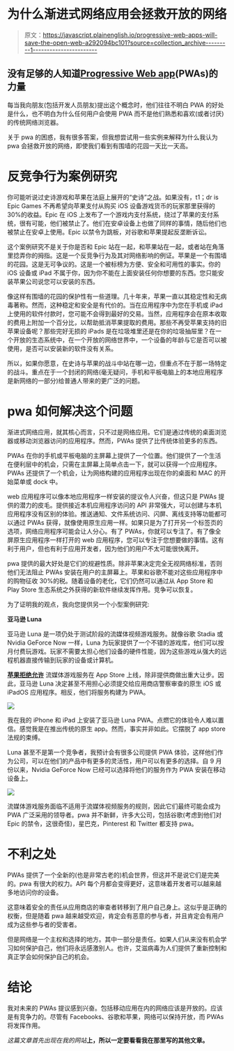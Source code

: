 # 为什么渐进式网络应用会拯救开放的网络

> 原文：<https://javascript.plainenglish.io/progressive-web-apps-will-save-the-open-web-a292094bc101?source=collection_archive---------1----------------------->

## 没有足够的人知道[**Progressive Web app**](https://web.dev/tags/progressive-web-apps/)(PWAs)的力量

每当我向朋友(包括开发人员朋友)提出这个概念时，他们往往不明白 PWA 的好处是什么，也不明白为什么任何用户会使用 PWA 而不是他们熟悉和喜欢(或者讨厌)的传统网络浏览器。

关于 pwa 的困惑，我有很多答案，但我想尝试用一些实例来解释为什么我认为 pwa 会拯救开放的网络，即使我们看到有围墙的花园一天比一天高。

# 反竞争行为案例研究

你可能听说过史诗游戏和苹果在法庭上展开的“史诗”之战。如果没有，t1；dr is Epic Games 不再希望向苹果支付从购买 iOS 设备游戏货币的玩家那里获得的 30%的收益。Epic 在 iOS 上发布了一个游戏内支付系统，绕过了苹果的支付系统，很有可能，他们被禁止了。他们在安卓设备上也做了同样的事情，随后他们也被禁止在安卓上使用。Epic 以禁令为跳板，对谷歌和苹果提起反垄断诉讼。

这个案例研究不是关于你是否和 Epic 站在一起，和苹果站在一起，或者站在角落里捻弄你的拇指。这是一个反竞争行为及其对网络影响的例证。苹果是一个有围墙的花园。这是无可争议的。这是一个被标榜为方便、安全和可用性的事实。你的 iOS 设备或 iPad 不属于你，因为你不能在上面安装任何你想要的东西。您只能安装苹果公司说您可以安装的东西。

像这样有围墙的花园的保护性有一些道理。几十年来，苹果一直以其稳定性和无病毒著称。然而，这种稳定和安全是有代价的。当在应用程序中为您在手机或 iPad 上使用的软件付款时，您可能不会得到最好的交易。当然，应用程序会在原本收取的费用上附加一个百分比，以帮助抵消苹果提取的费用。那些不再受苹果支持的旧苹果设备呢？那些完好无损的 iPads 是在垃圾堆里还是在你的垃圾抽屉里？在一个开放的生态系统中，在一个开放的网络世界中，一个设备的年龄与它是否可以被使用，是否可以安装新的软件没有关系。

所以，如果你愿意，在史诗与苹果的战斗中站在哪一边，但重点不在于那一场特定的战斗。重点在于一个封闭的网络(毫无疑问，手机和平板电脑上的本地应用程序是新网络的一部分)给普通人带来的更广泛的问题。

# pwa 如何解决这个问题

渐进式网络应用，就其核心而言，只不过是网络应用。它们是通过传统的桌面浏览器或移动浏览器访问的应用程序。然而，PWAs 提供了比传统体验更多的东西。

PWAs 在你的手机或平板电脑的主屏幕上提供了一个位置。他们提供了一个生活在便利层中的机会，只需在主屏幕上简单点击一下，就可以获得一个应用程序。PWAs 还提供了一个机会，让为网络构建的应用程序出现在你的桌面和 MAC 的开始菜单或 dock 中。

web 应用程序可以像本地应用程序一样安装的提议令人兴奋，但这只是 PWAs 提供的潜力的皮毛。提供接近本机应用程序访问的 API 非常强大，可以创建与本机应用程序没有区别的体验。推送通知、文件系统访问、闪屏、离线支持等功能都可以通过 PWAs 获得，就像使用原生应用一样。如果只是为了打开另一个标签页的选项，网络应用程序可能会让人分心。有了 PWAs，你就可以专注了。有了像全屏原生应用程序一样打开的 web 应用程序，您可以专注于您想要做的事情。这有利于用户，但也有利于应用开发者，因为他们的用户不太可能很快离开。

pwa 提供的最大好处是它们的规避性质。除非苹果决定完全无视网络标准，否则他们无法阻止 PWAs 安装在用户的主屏幕上。苹果和谷歌不能对这些应用程序中的购物征收 30%的税。随着设备的老化，它们仍然可以通过从 App Store 和 Play Store 生态系统之外获得的新软件继续发挥作用。竞争可以恢复。

为了证明我的观点，我向您提供另一个小型案例研究:

**亚马逊 Luna**

亚马逊 Luna 是一项仍处于测试阶段的流媒体视频游戏服务。就像谷歌 Stadia 或 Nvidia GeForce Now 一样，Luna 为玩家提供了一个不错的游戏库，他们可以按月付费玩游戏。玩家不需要太担心他们设备的硬件性能，因为这些游戏从强大的远程机器直接传输到玩家的设备或计算机。

[**苹果拒绝允许**](https://www.theverge.com/2020/9/18/20912689/apple-cloud-gaming-streaming-xcloud-stadia-app-store-guidelines-rules) 流媒体游戏服务在 App Store 上线，除非提供商做出重大让步。因此，亚马逊 Luna 决定甚至不用担心必须提交给应用商店警察审查的原生 iOS 或 iPadOS 应用程序。相反，他们将服务构建为 PWA。

![](img/077f097861222990afa84bf205c57130.png)

我在我的 iPhone 和 iPad 上安装了亚马逊 Luna PWA。点燃它的体验令人难以置信。感觉我是在推出传统的原生 app。然而，事实并非如此。它摆脱了 app store 法规的束缚。

Luna 甚至不是第一个竞争者，我预计会有很多公司提供 PWA 体验，这样他们作为公司，可以在他们的产品中有更多的灵活性，用户可以有更多的选择。自 9 月份以来，Nvidia GeForce Now 已经可以选择将他们的服务作为 PWA 安装在移动设备上。

![](img/f827e44c72524bd7c52435bd3a87ea8c.png)

流媒体游戏服务面临不适用于流媒体视频服务的规则，因此它们最终可能会成为 PWA 广泛采用的领导者。pwa 并不新鲜，许多大公司，包括谷歌(考虑到他们对 Epic 的禁令，这很奇怪)，星巴克，Pinterest 和 Twitter 都支持 pwa。

# 不利之处

PWAs 提供了一个全新的(也是非常古老的)机会世界，但这并不是说它们是完美的。pwa 有很大的权力。API 每个月都会变得更好，这意味着开发者可以越来越多地访问你的设备。

这意味着安全的责任从应用商店的审查者转移到了用户自己身上。这似乎是正确的权衡，但是随着 pwa 越来越受欢迎，肯定会有恶意的参与者，并且肯定会有用户成为这些参与者的受害者。

但是网络是一个主权和选择的地方。其中一部分是责任。如果人们从来没有机会学习如何保护自己，他们将永远感激别人。也许，艾滋病毒为人们提供了重新控制和真正学会如何保护自己的机会。

# 结论

我对未来的 PWAs 提议感到兴奋。包括移动应用在内的网络应该是开放的。应该是有竞争力的。尽管有 Facebooks、谷歌和苹果，网络可以保持开放，而 PWAs 将发挥作用。

*这篇文章首先出现在我的网站*[](https://polluterofminds.com)**上，所以一定要看看我在那里写的其他文章。**